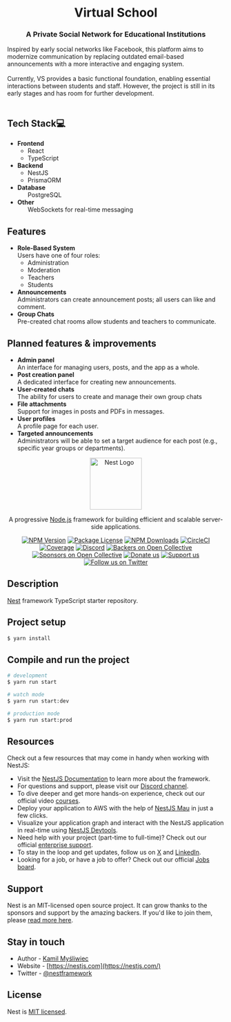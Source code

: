 <h1 align="center">Virtual School</h1> 
<h3 align="center">A Private Social Network for Educational Institutions</h3>  

Inspired by early social networks like Facebook, this platform aims to modernize communication by replacing outdated email-based announcements with a more interactive and engaging system.  
<br>
Currently, VS provides a basic functional foundation, enabling essential interactions between students and staff. However, the project is still in its early stages and has room for further development.  
<br>

<h2>Tech Stack💻</h2>
<ul>
    <li>
        <b>Frontend</b><br>
        <ul>
            <li>React</li>
            <li>TypeScript</li>
        </ul>
    </li>
    <li>
        <b>Backend</b><br>
        <ul>
            <li>NestJS</li>
            <li>PrismaORM</li>
        </ul>
    </li>
    <li>
        <b>Database</b><br>
        <ul>
            PostgreSQL
        </ul>
    </li>
    <li>
        <b>Other</b><br>
        <ul>
            WebSockets for real-time messaging
        </ul>
    </li>
</ul>  

<h2>Features</h2>
<ul> 
    <li> 
        <b>Role-Based System</b><br>
        Users have one of four roles:  
        <ul>
            <li>Administration</li>
            <li>Moderation</li>
            <li>Teachers</li>
            <li>Students</li>
        </ul>
    </li>
    <li>
        <b>Announcements</b><br>
        Administrators can create announcement posts; all users can like and comment.
    </li>
    <li>
        <b>Group Chats</b><br>
        Pre-created chat rooms allow students and teachers to communicate.  
    </li>
</ul>
<h2>Planned features & improvements</h2>  

<ul>
    <li>
        <b>Admin panel</b><br>
        An interface for managing users, posts, and the app as a whole.
    </li>
    <li>
        <b>Post creation panel</b><br>
        A dedicated interface for creating new announcements.
    </li>
    <li>
        <b>User-created chats</b><br>
        The ability for users to create and manage their own group chats
    </li>
    <li>
        <b>File attachments</b><br>
        Support for images in posts and PDFs in messages.
    </li>
    <li>
        <b>User profiles</b><br>
        A profile page for each user.
    </li>
    <li>
        <b>Targeted announcements</b><br>
        Administrators will be able to set a target audience for each post (e.g., specific year groups or departments).
    </li>
</ul>






<p align="center">
  <a href="http://nestjs.com/" target="blank"><img src="https://nestjs.com/img/logo-small.svg" width="120" alt="Nest Logo" /></a>
</p>

[circleci-image]: https://img.shields.io/circleci/build/github/nestjs/nest/master?token=abc123def456
[circleci-url]: https://circleci.com/gh/nestjs/nest

  <p align="center">A progressive <a href="http://nodejs.org" target="_blank">Node.js</a> framework for building efficient and scalable server-side applications.</p>
    <p align="center">
<a href="https://www.npmjs.com/~nestjscore" target="_blank"><img src="https://img.shields.io/npm/v/@nestjs/core.svg" alt="NPM Version" /></a>
<a href="https://www.npmjs.com/~nestjscore" target="_blank"><img src="https://img.shields.io/npm/l/@nestjs/core.svg" alt="Package License" /></a>
<a href="https://www.npmjs.com/~nestjscore" target="_blank"><img src="https://img.shields.io/npm/dm/@nestjs/common.svg" alt="NPM Downloads" /></a>
<a href="https://circleci.com/gh/nestjs/nest" target="_blank"><img src="https://img.shields.io/circleci/build/github/nestjs/nest/master" alt="CircleCI" /></a>
<a href="https://coveralls.io/github/nestjs/nest?branch=master" target="_blank"><img src="https://coveralls.io/repos/github/nestjs/nest/badge.svg?branch=master#9" alt="Coverage" /></a>
<a href="https://discord.gg/G7Qnnhy" target="_blank"><img src="https://img.shields.io/badge/discord-online-brightgreen.svg" alt="Discord"/></a>
<a href="https://opencollective.com/nest#backer" target="_blank"><img src="https://opencollective.com/nest/backers/badge.svg" alt="Backers on Open Collective" /></a>
<a href="https://opencollective.com/nest#sponsor" target="_blank"><img src="https://opencollective.com/nest/sponsors/badge.svg" alt="Sponsors on Open Collective" /></a>
  <a href="https://paypal.me/kamilmysliwiec" target="_blank"><img src="https://img.shields.io/badge/Donate-PayPal-ff3f59.svg" alt="Donate us"/></a>
    <a href="https://opencollective.com/nest#sponsor"  target="_blank"><img src="https://img.shields.io/badge/Support%20us-Open%20Collective-41B883.svg" alt="Support us"></a>
  <a href="https://twitter.com/nestframework" target="_blank"><img src="https://img.shields.io/twitter/follow/nestframework.svg?style=social&label=Follow" alt="Follow us on Twitter"></a>
</p>
  <!--[![Backers on Open Collective](https://opencollective.com/nest/backers/badge.svg)](https://opencollective.com/nest#backer)
  [![Sponsors on Open Collective](https://opencollective.com/nest/sponsors/badge.svg)](https://opencollective.com/nest#sponsor)-->

## Description

[Nest](https://github.com/nestjs/nest) framework TypeScript starter repository.

## Project setup

```bash
$ yarn install
```

## Compile and run the project

```bash
# development
$ yarn run start

# watch mode
$ yarn run start:dev

# production mode
$ yarn run start:prod
```

## Resources

Check out a few resources that may come in handy when working with NestJS:

- Visit the [NestJS Documentation](https://docs.nestjs.com) to learn more about the framework.
- For questions and support, please visit our [Discord channel](https://discord.gg/G7Qnnhy).
- To dive deeper and get more hands-on experience, check out our official video [courses](https://courses.nestjs.com/).
- Deploy your application to AWS with the help of [NestJS Mau](https://mau.nestjs.com) in just a few clicks.
- Visualize your application graph and interact with the NestJS application in real-time using [NestJS Devtools](https://devtools.nestjs.com).
- Need help with your project (part-time to full-time)? Check out our official [enterprise support](https://enterprise.nestjs.com).
- To stay in the loop and get updates, follow us on [X](https://x.com/nestframework) and [LinkedIn](https://linkedin.com/company/nestjs).
- Looking for a job, or have a job to offer? Check out our official [Jobs board](https://jobs.nestjs.com).

## Support

Nest is an MIT-licensed open source project. It can grow thanks to the sponsors and support by the amazing backers. If you'd like to join them, please [read more here](https://docs.nestjs.com/support).

## Stay in touch

- Author - [Kamil Myśliwiec](https://twitter.com/kammysliwiec)
- Website - [https://nestjs.com](https://nestjs.com/)
- Twitter - [@nestframework](https://twitter.com/nestframework)

## License

Nest is [MIT licensed](https://github.com/nestjs/nest/blob/master/LICENSE).
